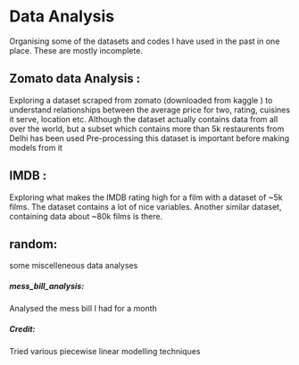 # Data Analysis

Organising some of the datasets and codes I have used in the past in one place. These are mostly incomplete. 

## __Zomato data Analysis__ : 
Exploring a dataset scraped from zomato (downloaded from kaggle <add link>) to understand relationships between the average price for two, rating, cuisines it serve, location etc. 
Although the dataset actually contains data from all over the world, but a subset which contains more than 5k restaurents from Delhi has been used
Pre-processing this dataset is important before making models from it

## __IMDB__ :
Exploring what makes the IMDB rating high for a film with a dataset of ~5k films. The dataset contains a lot of nice variables. Another similar dataset, containing data about ~80k films is there. 

## __random__:
some miscelleneous data analyses
##### __mess_bill_analysis__: 
Analysed the mess bill I had for a month
##### __Credit__:  
Tried various piecewise linear modelling techniques 
